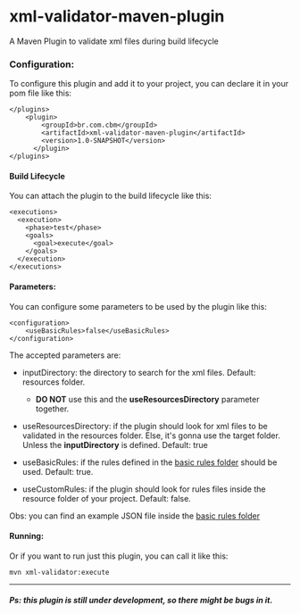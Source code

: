# xml-validator-maven-plugin
A Maven Plugin to validate xml files during build lifecycle


### Configuration:

To configure this plugin and add it to your project, you can declare it in your pom file like this:

```
</plugins>
    <plugin>
        <groupId>br.com.cbm</groupId>
        <artifactId>xml-validator-maven-plugin</artifactId>
        <version>1.0-SNAPSHOT</version>
      </plugin>
</plugins>
```

#### Build Lifecycle
You can attach the plugin to the build lifecycle like this: 
```
<executions>
  <execution>
    <phase>test</phase>
    <goals>
      <goal>execute</goal>
    </goals>
  </execution>
</executions>
```


#### Parameters:

You can configure some parameters to be used by the plugin like this:

```
<configuration>
    <useBasicRules>false</useBasicRules>
</configuration>
``` 

The accepted parameters are:

* inputDirectory: the directory to search for the xml files. Default: resources folder. 
    * **DO NOT** use this and the **useResourcesDirectory** parameter together.

* useResourcesDirectory: if the plugin should look for xml files to be validated in the resources folder. Else, it's 
    gonna use the target folder. Unless the **inputDirectory** is defined. Default: true

* useBasicRules: if the rules defined in the [basic rules folder][1] should be used. Default: true.

* useCustomRules: if the plugin should look for rules files inside the resource folder of your project. Default: false.


Obs: you can find an example JSON file inside the [basic rules folder][1] 

#### Running:
Or if you want to run just this plugin, you can call it like this:
``` 
mvn xml-validator:execute
```



---
##### Ps: this plugin is still under development, so there might be bugs in it.




[1]: https://github.com/camilobmoreira/xml-validator-maven-plugin/tree/master/src/main/resources/basic-rules